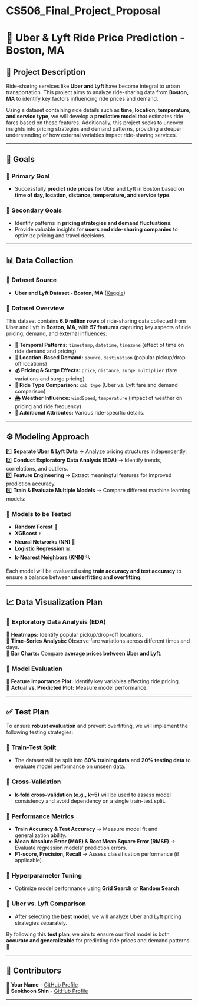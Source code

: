 # CS506_Final_Project_Proposal

# 🚗 Uber & Lyft Ride Price Prediction - Boston, MA  

## 📌 Project Description  
Ride-sharing services like **Uber and Lyft** have become integral to urban transportation. This project aims to analyze ride-sharing data from **Boston, MA** to identify key factors influencing ride prices and demand.  

Using a dataset containing ride details such as **time, location, temperature, and service type**, we will develop a **predictive model** that estimates ride fares based on these features. Additionally, this project seeks to uncover insights into pricing strategies and demand patterns, providing a deeper understanding of how external variables impact ride-sharing services.  

---

## 🎯 Goals  

### 🔹 Primary Goal  
- Successfully **predict ride prices** for Uber and Lyft in Boston based on **time of day, location, distance, temperature, and service type**.  

### 🔹 Secondary Goals  
- Identify patterns in **pricing strategies and demand fluctuations**.  
- Provide valuable insights for **users and ride-sharing companies** to optimize pricing and travel decisions.  

---

## 📊 Data Collection  

### 📌 Dataset Source  
- **Uber and Lyft Dataset - Boston, MA** ([Kaggle](https://www.kaggle.com/datasets/brllrb/uber-and-lyft-dataset-boston-ma))  

### 📌 Dataset Overview  
This dataset contains **6.9 million rows** of ride-sharing data collected from Uber and Lyft in **Boston, MA**, with **57 features** capturing key aspects of ride pricing, demand, and external influences:  

- **📅 Temporal Patterns:** `timestamp`, `datetime`, `timezone` (effect of time on ride demand and pricing)  
- **📍 Location-Based Demand:** `source`, `destination` (popular pickup/drop-off locations)  
- **💰 Pricing & Surge Effects:** `price`, `distance`, `surge_multiplier` (fare variations and surge pricing)  
- **🚖 Ride Type Comparison:** `cab_type` (Uber vs. Lyft fare and demand comparison)  
- **🌦 Weather Influence:** `windSpeed`, `temperature` (impact of weather on pricing and ride frequency)  
- **📌 Additional Attributes:** Various ride-specific details.  

---

## ⚙️ Modeling Approach  

1️⃣ **Separate Uber & Lyft Data** → Analyze pricing structures independently.  
2️⃣ **Conduct Exploratory Data Analysis (EDA)** → Identify trends, correlations, and outliers.  
3️⃣ **Feature Engineering** → Extract meaningful features for improved prediction accuracy.  
4️⃣ **Train & Evaluate Multiple Models** → Compare different machine learning models:  

### 🚀 Models to be Tested  
- **Random Forest** 🌲  
- **XGBoost** ⚡  
- **Neural Networks (NN)** 🤖  
- **Logistic Regression** 📊  
- **k-Nearest Neighbors (KNN)** 🔍  

Each model will be evaluated using **train accuracy and test accuracy** to ensure a balance between **underfitting and overfitting**.  

---

## 📈 Data Visualization Plan  

### 🔹 **Exploratory Data Analysis (EDA)**  
📌 **Heatmaps:** Identify popular pickup/drop-off locations.  
📌 **Time-Series Analysis:** Observe fare variations across different times and days.  
📌 **Bar Charts:** Compare **average prices between Uber and Lyft**.  

### 🔹 **Model Evaluation**  
📌 **Feature Importance Plot:** Identify key variables affecting ride pricing.  
📌 **Actual vs. Predicted Plot:** Measure model performance.  

---

## ✅ Test Plan  

To ensure **robust evaluation** and prevent overfitting, we will implement the following testing strategies:  

### 📌 **Train-Test Split**  
- The dataset will be split into **80% training data** and **20% testing data** to evaluate model performance on unseen data.  

### 📌 **Cross-Validation**  
- **k-fold cross-validation (e.g., k=5)** will be used to assess model consistency and avoid dependency on a single train-test split.  

### 📌 **Performance Metrics**  
- **Train Accuracy & Test Accuracy** → Measure model fit and generalization ability.  
- **Mean Absolute Error (MAE) & Root Mean Square Error (RMSE)** → Evaluate regression models' prediction errors.  
- **F1-score, Precision, Recall** → Assess classification performance (if applicable).  

### 📌 **Hyperparameter Tuning**  
- Optimize model performance using **Grid Search** or **Random Search**.  

### 📌 **Uber vs. Lyft Comparison**  
- After selecting the **best model**, we will analyze Uber and Lyft pricing strategies separately.  

By following this **test plan**, we aim to ensure our final model is both **accurate and generalizable** for predicting ride prices and demand patterns. 🚀  

---

## 📢 Contributors  
🚀 **Your Name** - [GitHub Profile](https://github.com/yourprofile)  
🚀 **Seokhoon Shin** - [GitHub Profile](https://github.com/seokhoonshin)  

---

